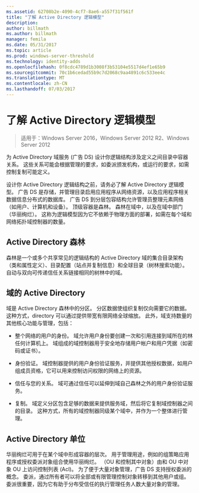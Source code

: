 ```yaml
---
ms.assetid: 62708b2e-4090-4cf7-8ae6-a557f31f561f
title: "了解 Active Directory 逻辑模型"
description: 
author: billmath
ms.author: billmath
manager: femila
ms.date: 05/31/2017
ms.topic: article
ms.prod: windows-server-threshold
ms.technology: identity-adds
ms.openlocfilehash: 0f8cdc4789d1b3008f3b53104e5517d4ef1e65b9
ms.sourcegitcommit: 70c1b6cedad55b9c7d2068c9aa4891c6c533ee4c
ms.translationtype: MT
ms.contentlocale: zh-CN
ms.lasthandoff: 07/03/2017
---
```

# <a name="understanding-the-active-directory-logical-model"></a>了解 Active Directory 逻辑模型

>适用于：Windows Server 2016，Windows Server 2012 R2、Windows Server 2012

为 Active Directory 域服务 (广告 DS) 设计你逻辑结构涉及定义之间目录中容器关系。 这些关系可能会根据管理的要求，如委派颁发机构，或运行的要求，如需控制复制可能定义。  
  
设计你 Active Directory 逻辑结构之前，请务必了解 Active Directory 逻辑模型。 广告 DS 是存储，并管理目录启用应用程序从网络资源，以及应用程序相关数据信息分布式的数据库。 广告 DS 到分层包容结构允许管理员整理元素网络（如用户、计算机和设备）。 顶级容器是森林。 森林在域中，以及在域中部门（华丽绚烂）。 这称为逻辑模型因为它不依赖于物理方面的部署，如需在每个域和网络拓扑域控制器的数量。  
  
## <a name="active-directory-forest"></a>Active Directory 森林  
森林是一个或多个共享常见的逻辑结构的 Active Directory 域的集合目录架构（类和属性定义）、目录配置（站点并复制信息）和全球目录（树林搜索功能）。 自动与双向可传递信任关系链接相同的树林中的域。  
  
## <a name="active-directory-domain"></a>域的 Active Directory  
域是 Active Directory 森林中的分区。 分区数据使组织复制仅向需要它的数据。 这种方式，directory 可以通过提供带宽有限网络全球缩放。 此外，域支持数量的其他核心功能与管理，包括：  
  
-   整个网络的用户的身份。 域允许用户身份要创建一次和引用连接到域所在的林任何计算机上。 域组成的域控制器用于安全地存储用户帐户和用户凭据（如密码或证书）。  
  
-   身份验证。 域控制器提供的用户身份验证服务，并提供其他授权数据，如用户组成员资格，它可以用来控制访问权限的网络上的资源。  
  
-   信任与您的关系。 域可通过信任可以延伸到域自己森林之外的用户身份验证服务。  
  
-   复制。 域定义分区包含足够的数据来提供服务域，然后将它复制域控制器之间的目录。 这种方式，所有的域控制器同级某个域中，并作为一个整体进行管理。  
  
## <a name="active-directory-organizational-units"></a>Active Directory 单位  
华丽绚烂可用于在某个域中形成容器的层次。 用于管理用途，例如的组策略应用程序或授权委派对象组合使用华丽绚烂。 （OU 和控制其中对象）由和 OU 中对象 OU 上访问控制列表 (Acl)。 为了便于大量对象管理，广告 DS 支持授权委派的概念。 委派，通过所有者可以将全部或有限管理控制对象转移到其他用户或组。 委派很重要，因为它有助于分布受信任的执行管理任务人数大量对象的管理。  
  



